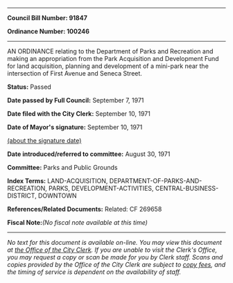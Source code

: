

********

**Council Bill Number: 91847**
   
**Ordinance Number: 100246**
********

 AN ORDINANCE relating to the Department of Parks and Recreation and making an appropriation from the Park Acquisition and Development Fund for land acquisition, planning and development of a mini-park near the intersection of First Avenue and Seneca Street.

**Status:** Passed
   
**Date passed by Full Council:** September 7, 1971
   
**Date filed with the City Clerk:** September 10, 1971
   
**Date of Mayor's signature:** September 10, 1971
   
[(about the signature date)](/~public/approvaldate.htm)
   
   
   
**Date introduced/referred to committee:** August 30, 1971
   
**Committee:** Parks and Public Grounds
   
   
**Index Terms:** LAND-ACQUISITION, DEPARTMENT-OF-PARKS-AND-RECREATION, PARKS, DEVELOPMENT-ACTIVITIES, CENTRAL-BUSINESS-DISTRICT, DOWNTOWN

**References/Related Documents:** Related: CF 269658

**Fiscal Note:**_(No fiscal note available at this time)_
********

_No text for this document is available on-line. You may view this document at [the Office of the City Clerk](http://www.seattle.gov/leg/clerk/contactUs.htm). If you are unable to visit the Clerk's Office, you may request a copy or scan be made for you by Clerk staff. Scans and copies provided by the Office of the City Clerk are subject to [copy fees](http://clerk.seattle.gov/~public/clerkfees.htm), and the timing of service is dependent on the availability of staff._

